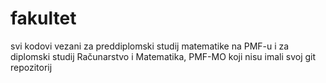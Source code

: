 # fakultet
svi kodovi vezani za preddiplomski studij matematike na PMF-u i za diplomski studij Računarstvo i Matematika, PMF-MO koji nisu imali svoj git repozitorij
